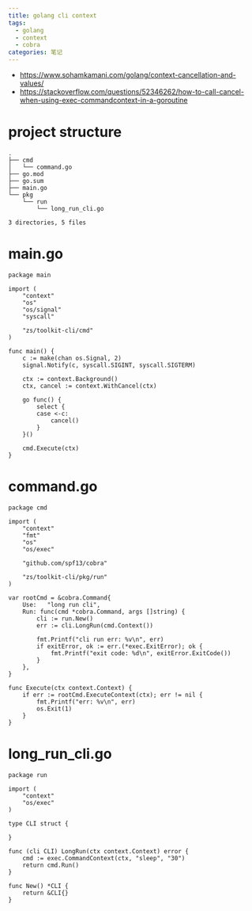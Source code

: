 ```yaml
---
title: golang cli context
tags:
  - golang
  - context
  - cobra
categories: 笔记
---
```


* https://www.sohamkamani.com/golang/context-cancellation-and-values/
* https://stackoverflow.com/questions/52346262/how-to-call-cancel-when-using-exec-commandcontext-in-a-goroutine

# project structure

```
.
├── cmd
│   └── command.go
├── go.mod
├── go.sum
├── main.go
└── pkg
    └── run
        └── long_run_cli.go

3 directories, 5 files
```

# main.go

```golang
package main

import (
	"context"
	"os"
	"os/signal"
	"syscall"

	"zs/toolkit-cli/cmd"
)

func main() {
	c := make(chan os.Signal, 2)
	signal.Notify(c, syscall.SIGINT, syscall.SIGTERM)

	ctx := context.Background()
	ctx, cancel := context.WithCancel(ctx)

	go func() {
		select {
		case <-c:
			cancel()
		}
	}()

	cmd.Execute(ctx)
}
```

# command.go

```golang
package cmd

import (
	"context"
	"fmt"
	"os"
	"os/exec"

	"github.com/spf13/cobra"

	"zs/toolkit-cli/pkg/run"
)

var rootCmd = &cobra.Command{
	Use:   "long run cli",
	Run: func(cmd *cobra.Command, args []string) {
		cli := run.New()
		err := cli.LongRun(cmd.Context())

		fmt.Printf("cli run err: %v\n", err)
		if exitError, ok := err.(*exec.ExitError); ok {
			fmt.Printf("exit code: %d\n", exitError.ExitCode())
		}
	},
}

func Execute(ctx context.Context) {
	if err := rootCmd.ExecuteContext(ctx); err != nil {
		fmt.Printf("err: %v\n", err)
		os.Exit(1)
	}
}
```

# long_run_cli.go

```golang
package run

import (
	"context"
	"os/exec"
)

type CLI struct {

}

func (cli CLI) LongRun(ctx context.Context) error {
	cmd := exec.CommandContext(ctx, "sleep", "30")
	return cmd.Run()
}

func New() *CLI {
	return &CLI{}
}
```